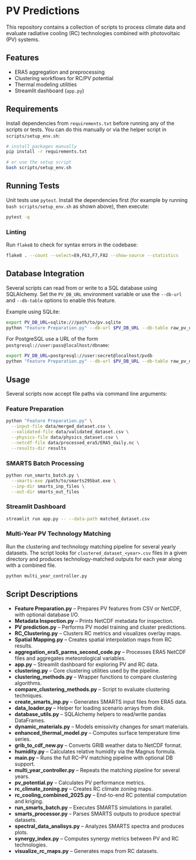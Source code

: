 # PV Predictions

This repository contains a collection of scripts to process climate data and evaluate radiative cooling (RC) technologies combined with photovoltaic (PV) systems.

## Features
- ERA5 aggregation and preprocessing
- Clustering workflows for RC/PV potential
- Thermal modeling utilities
- Streamlit dashboard (`app.py`)

## Requirements
Install dependencies from `requirements.txt` before running any of the scripts or tests.
You can do this manually or via the helper script in `scripts/setup_env.sh`:

```bash
# install packages manually
pip install -r requirements.txt

# or use the setup script
bash scripts/setup_env.sh
```

## Running Tests
Unit tests use `pytest`. Install the dependencies first (for example by running
`bash scripts/setup_env.sh` as shown above), then execute:

```bash
pytest -q
```

### Linting

Run `flake8` to check for syntax errors in the codebase:

```bash
flake8 . --count --select=E9,F63,F7,F82 --show-source --statistics
```

## Database Integration

Several scripts can read from or write to a SQL database using SQLAlchemy. Set
the `PV_DB_URL` environment variable or use the `--db-url` and `--db-table`
options to enable this feature.

Example using SQLite:

```bash
export PV_DB_URL=sqlite:///path/to/pv.sqlite
python "Feature Preparation.py" --db-url $PV_DB_URL --db-table raw_pv_data
```

For PostgreSQL use a URL of the form `postgresql://user:pass@localhost/dbname`:

```bash
export PV_DB_URL=postgresql://user:secret@localhost/pvdb
python "Feature Preparation.py" --db-url $PV_DB_URL --db-table raw_pv_data
```

## Usage

Several scripts now accept file paths via command line arguments:

### Feature Preparation

```bash
python "Feature Preparation.py" \
  --input-file data/merged_dataset.csv \
  --validated-file data/validated_dataset.csv \
  --physics-file data/physics_dataset.csv \
  --netcdf-file data/processed_era5/ERA5_daily.nc \
  --results-dir results
```

### SMARTS Batch Processing

```bash
python run_smarts_batch.py \
  --smarts-exe /path/to/smarts295bat.exe \
  --inp-dir smarts_inp_files \
  --out-dir smarts_out_files
```

### Streamlit Dashboard

```bash
streamlit run app.py -- --data-path matched_dataset.csv
```

### Multi-Year PV Technology Matching

Run the clustering and technology matching pipeline for several yearly datasets.
The script looks for `clustered_dataset_<year>.csv` files in a given directory
and produces technology-matched outputs for each year along with a combined
file.

```bash
python multi_year_controller.py
```


## Script Descriptions

- **Feature Preparation.py** – Prepares PV features from CSV or NetCDF, with optional database I/O.
- **Metadata Inspection.py** – Prints NetCDF metadata for inspection.
- **PV prediction.py** – Performs PV model training and cluster predictions.
- **RC_Clustering.py** – Clusters RC metrics and visualizes overlay maps.
- **Spatial Mapping.py** – Creates spatial interpolation maps from RC results.
- **aggregation_era5_parms_second_code.py** – Processes ERA5 NetCDF files and aggregates meteorological variables.
- **app.py** – Streamlit dashboard for exploring PV and RC data.
- **clustering.py** – Core clustering utilities used by the pipeline.
- **clustering_methods.py** – Wrapper functions to compare clustering algorithms.
- **compare_clustering_methods.py** – Script to evaluate clustering techniques.
- **create_smarts_inp.py** – Generates SMARTS input files from ERA5 data.
- **data_loader.py** – Helper for loading scenario arrays from disk.
- **database_utils.py** – SQLAlchemy helpers to read/write pandas DataFrames.
- **dynamic_materials.py** – Models emissivity changes for smart materials.
- **enhanced_thermal_model.py** – Computes surface temperature time series.
- **grib_to_cdf_new.py** – Converts GRIB weather data to NetCDF format.
- **humidity.py** – Calculates relative humidity via the Magnus formula.
- **main.py** – Runs the full RC–PV matching pipeline with optional DB support.
- **multi_year_controller.py** – Repeats the matching pipeline for several years.
- **pv_potential.py** – Calculates PV performance metrics.
- **rc_climate_zoning.py** – Creates RC climate zoning maps.
- **rc_cooling_combined_2025.py** – End-to-end RC potential computation and kriging.
- **run_smarts_batch.py** – Executes SMARTS simulations in parallel.
- **smarts_processor.py** – Parses SMARTS outputs to produce spectral datasets.
- **spectral_data_analisys.py** – Analyzes SMARTS spectra and produces plots.
- **synergy_index.py** – Computes synergy metrics between PV and RC technologies.
- **visualize_rc_maps.py** – Generates maps from RC datasets.

